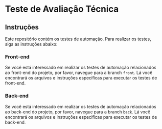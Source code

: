 # Teste de Avaliação Técnica

## Instruções

Este repositório contém os testes de automação. Para realizar os testes, siga as instruções abaixo:

### Front-end

Se você está interessado em realizar os testes de automação relacionados ao front-end do projeto, por favor, navegue para a branch `front`. Lá você encontrará os arquivos e instruções específicas para executar os testes de front-end.

### Back-end

Se você está interessado em realizar os testes de automação relacionados ao back-end do projeto, por favor, navegue para a branch `back`. Lá você encontrará os arquivos e instruções específicas para executar os testes de back-end.
